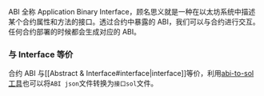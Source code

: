 ABI 全称 Application Binary Interface，顾名思义就是一种在以太坊系统中描述某个合约属性和方法的接口。透过合约中暴露的 ABI，我们可以与合约进行交互。任何合约部署的时候都会生成对应的 ABI。

### 与 Interface 等价
合约 ABI 与[[Abstract & Interface#interface|interface]]等价，利用[abi-to-sol工具](https://gnidan.github.io/abi-to-sol/)也可以将`ABI json`文件转换为`接口sol`文件。

